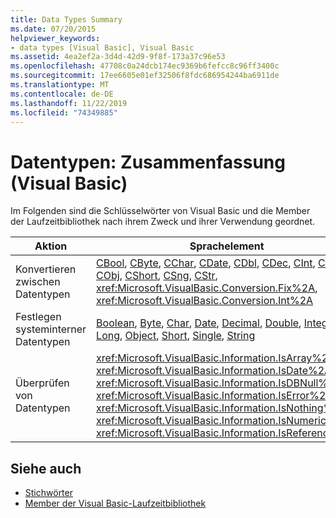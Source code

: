 ```yaml
---
title: Data Types Summary
ms.date: 07/20/2015
helpviewer_keywords:
- data types [Visual Basic], Visual Basic
ms.assetid: 4ea2ef2a-3d4d-42d9-9f8f-173a37c96e53
ms.openlocfilehash: 47708c0a24dcb174ec9369b6fefcc8c96ff3400c
ms.sourcegitcommit: 17ee6605e01ef32506f8fdc686954244ba6911de
ms.translationtype: MT
ms.contentlocale: de-DE
ms.lasthandoff: 11/22/2019
ms.locfileid: "74349885"
---
```

# <a name="data-types-summary-visual-basic"></a>Datentypen: Zusammenfassung (Visual Basic)
Im Folgenden sind die Schlüsselwörter von Visual Basic und die Member der Laufzeitbibliothek nach ihrem Zweck und ihrer Verwendung geordnet.  
  
|Aktion|Sprachelement|  
|------------|----------------------|  
|Konvertieren zwischen Datentypen|[CBool](../../../visual-basic/language-reference/functions/type-conversion-functions.md), [CByte](../../../visual-basic/language-reference/functions/type-conversion-functions.md), [CChar](../../../visual-basic/language-reference/functions/type-conversion-functions.md), [CDate](../../../visual-basic/language-reference/functions/type-conversion-functions.md), [CDbl](../../../visual-basic/language-reference/functions/type-conversion-functions.md), [CDec](../../../visual-basic/language-reference/functions/type-conversion-functions.md), [CInt](../../../visual-basic/language-reference/functions/type-conversion-functions.md), [CLng](../../../visual-basic/language-reference/functions/type-conversion-functions.md), [CObj](../../../visual-basic/language-reference/functions/type-conversion-functions.md), [CShort](../../../visual-basic/language-reference/functions/type-conversion-functions.md), [CSng](../../../visual-basic/language-reference/functions/type-conversion-functions.md), [CStr](../../../visual-basic/language-reference/functions/type-conversion-functions.md), <xref:Microsoft.VisualBasic.Conversion.Fix%2A>, <xref:Microsoft.VisualBasic.Conversion.Int%2A>|  
|Festlegen systeminterner Datentypen|[Boolean](../../../visual-basic/language-reference/data-types/boolean-data-type.md), [Byte](../../../visual-basic/language-reference/data-types/byte-data-type.md), [Char](../../../visual-basic/language-reference/data-types/char-data-type.md), [Date](../../../visual-basic/language-reference/data-types/date-data-type.md), [Decimal](../../../visual-basic/language-reference/data-types/decimal-data-type.md), [Double](../../../visual-basic/language-reference/data-types/double-data-type.md), [Integer](../../../visual-basic/language-reference/data-types/integer-data-type.md), [Long](../../../visual-basic/language-reference/data-types/long-data-type.md), [Object](../../../visual-basic/language-reference/data-types/object-data-type.md), [Short](../../../visual-basic/language-reference/data-types/short-data-type.md), [Single](../../../visual-basic/language-reference/data-types/single-data-type.md), [String](../../../visual-basic/language-reference/data-types/string-data-type.md)|  
|Überprüfen von Datentypen|<xref:Microsoft.VisualBasic.Information.IsArray%2A>, <xref:Microsoft.VisualBasic.Information.IsDate%2A>, <xref:Microsoft.VisualBasic.Information.IsDBNull%2A>, <xref:Microsoft.VisualBasic.Information.IsError%2A>, <xref:Microsoft.VisualBasic.Information.IsNothing%2A>, <xref:Microsoft.VisualBasic.Information.IsNumeric%2A>, <xref:Microsoft.VisualBasic.Information.IsReference%2A>|  
  
## <a name="see-also"></a>Siehe auch

- [Stichwörter](../../../visual-basic/language-reference/keywords/index.md)
- [Member der Visual Basic-Laufzeitbibliothek](../../../visual-basic/language-reference/runtime-library-members.md)
